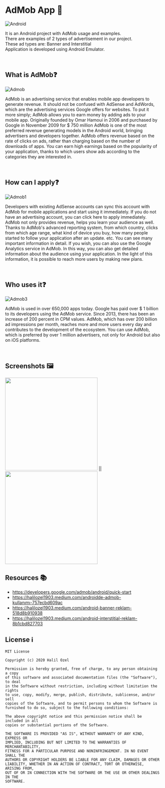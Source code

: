 # AdMob App 📱

![Android](admob.png)

It is an Android project with AdMob usage and examples. <br>
There are examples of 2 types of advertisement in our project. <br>
These ad types are: Banner and Interstitial <br>
Application is developed using Android Emulator. <br>

<br>

## What is AdMob❓

![Admob](admob2.png)

AdMob is an advertising service that enables mobile app developers to generate revenue.
It should not be confused with AdSense and AdWords, which are the advertising services Google offers for websites.
To put it more simply; AdMob allows you to earn money by adding ads to your mobile app.
Originally founded by Omar Hamoui in 2006 and purchased by Google in November 2009 for $ 750 million
AdMob is one of the most preferred revenue generating models in the Android world, bringing advertisers and developers together.
AdMob offers revenue based on the rate of clicks on ads, rather than charging based on the number of downloads of apps.
You can earn high earnings based on the popularity of your application, thanks to which users show ads according to the categories they are interested in. <br>


<br>

## How can I apply❓

![Admob1](admob1.png)

Developers with existing AdSense accounts can sync this account with AdMob for mobile applications and start using it immediately. If you do not have an advertising account, you can click here to apply immediately. AdMob not only provides revenue,
helps you learn your audience as well. Thanks to AdMob's advanced reporting system, from which country, clicks
from which age range, what kind of device you buy, how many people started to follow your application after an update.
etc. You can see many important information in detail. If you wish, you can also use the Google Analytics service in AdMob.
In this way, you can also get detailed information about the audience using your application.
In the light of this information, it is possible to reach more users by making new plans.


<br>

## Who uses it❓

![Admob3](admob3.jpg)

AdMob is used in over 650,000 apps today. Google has paid over $ 1 billion to its developers using the AdMob service. Since 2013, there has been an increase of 200 percent in CPM values. AdMob, which has over 200 billion ad impressions per month, reaches more and more users every day and contributes to the development of the ecosystem. You can use AdMob, which is preferred by over 1 million advertisers, not only for Android but also on iOS platforms.

<br>

## Screenshots 🖼
<img src="banner.png" width="300"/> || <img src="interstitial.png" width="300"/>

## Resources 📚
- https://developers.google.com/admob/android/quick-start
- https://halilozel1903.medium.com/androidde-admob-kullanımı-757ecbd609ac
- https://halilozel1903.medium.com/android-banner-reklam-518d8b910938
- https://halilozel1903.medium.com/android-interstitial-reklam-8b1cbd827703

## License ℹ️
```
MIT License

Copyright (c) 2020 Halil Ozel

Permission is hereby granted, free of charge, to any person obtaining a copy
of this software and associated documentation files (the "Software"), to deal
in the Software without restriction, including without limitation the rights
to use, copy, modify, merge, publish, distribute, sublicense, and/or sell
copies of the Software, and to permit persons to whom the Software is
furnished to do so, subject to the following conditions:

The above copyright notice and this permission notice shall be included in all
copies or substantial portions of the Software.

THE SOFTWARE IS PROVIDED "AS IS", WITHOUT WARRANTY OF ANY KIND, EXPRESS OR
IMPLIED, INCLUDING BUT NOT LIMITED TO THE WARRANTIES OF MERCHANTABILITY,
FITNESS FOR A PARTICULAR PURPOSE AND NONINFRINGEMENT. IN NO EVENT SHALL THE
AUTHORS OR COPYRIGHT HOLDERS BE LIABLE FOR ANY CLAIM, DAMAGES OR OTHER
LIABILITY, WHETHER IN AN ACTION OF CONTRACT, TORT OR OTHERWISE, ARISING FROM,
OUT OF OR IN CONNECTION WITH THE SOFTWARE OR THE USE OR OTHER DEALINGS IN THE
SOFTWARE.
```